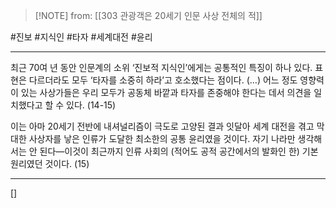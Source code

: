  > [!NOTE] from: [[303 관광객은 20세기 인문 사상 전체의 적]]

#진보 #지식인 #타자 #세계대전 #윤리 

--- 
최근 70여 년 동안 인문계의 소위 ‘진보적 지식인’에게는 공통적인 특징이 하나 있다. 표현은 다르더라도 모두 ‘타자를 소중히 하라’고 호소했다는 점이다. (…) 어느 정도 영향력이 있는 사상가들은 우리 모두가 공동체 바깥과 타자를 존중해야 한다는 데서 의견을 일치했다고 할 수 있다. (14-15)

이는 아마 20세기 전반에 내셔널리즘이 극도로 고양된 결과 잇달아 세계 대전을 겪고 막대한 사상자를 낳은 인류가 도달한 최소한의 공통 윤리였을 것이다. 자기 나라만 생각해서는 안 된다—이것이 최근까지 인류 사회의 (적어도 공적 공간에서의 발화인 한) 기본 원리였던 것이다. (15)


--- 
[]